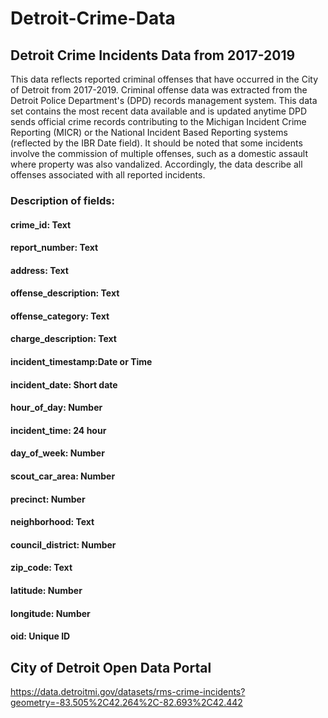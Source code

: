 # Detroit-Crime-Data
## Detroit Crime Incidents Data from 2017-2019
This data reflects reported criminal offenses that have occurred in the City of Detroit from 2017-2019. Criminal offense data was extracted from the Detroit Police Department's (DPD) records management system. This data set contains the most recent data available and is updated anytime DPD sends official crime records contributing to the Michigan Incident Crime Reporting (MICR) or the National Incident Based Reporting systems (reflected by the IBR Date field). It should be noted that some incidents involve the commission of multiple offenses, such as a domestic assault where property was also vandalized. Accordingly, the data describe all offenses associated with all reported incidents.


### Description of fields:

#### crime_id: Text
#### report_number: Text
#### address: Text
#### offense_description: Text
#### offense_category: Text
#### charge_description: Text
#### incident_timestamp:Date or Time
#### incident_date: Short date
#### hour_of_day: Number
#### incident_time: 24 hour
#### day_of_week: Number
#### scout_car_area: Number
#### precinct: Number
#### neighborhood: Text
#### council_district: Number
#### zip_code: Text
#### latitude: Number
#### longitude: Number
#### oid: Unique ID  

## City of Detroit Open Data Portal
https://data.detroitmi.gov/datasets/rms-crime-incidents?geometry=-83.505%2C42.264%2C-82.693%2C42.442
